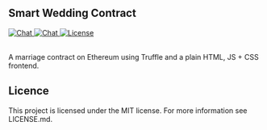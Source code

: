 ## Smart Wedding Contract

<div>
  <a href="https://block42.uber.space/smart-wedding-contract/">
    <img src="https://img.shields.io/badge/application-live-e91e63.svg" alt="Chat" />
  </a>
  <a href="https://t.me/block42_crypto">
    <img src="https://img.shields.io/badge/chat-telegram-0088cc.svg" alt="Chat" />
  </a>
  <a href="#">
    <img src="https://img.shields.io/badge/license-MIT-brightgreen.svg" alt="License" />
  </a>
</div>

<br />

A marriage contract on Ethereum using Truffle and a plain HTML, JS + CSS frontend.

## Licence

This project is licensed under the MIT license. For more information see LICENSE.md.
